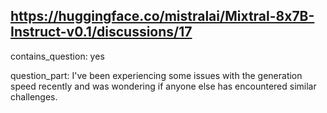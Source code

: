 ## https://huggingface.co/mistralai/Mixtral-8x7B-Instruct-v0.1/discussions/17

contains_question: yes

question_part: I've been experiencing some issues with the generation speed  recently and was wondering if anyone else has encountered similar challenges.